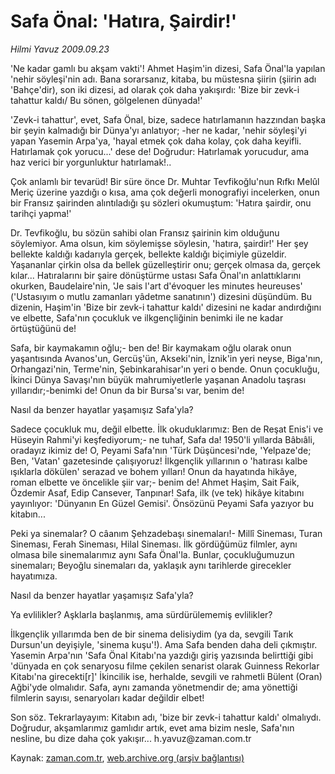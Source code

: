 # Safa Önal:  'Hatıra, Şairdir!'

*Hilmi Yavuz 2009.09.23*

<tr><td class="metin" colspan="2" style="padding-top: 20px; padding-left: 5px; padding-right: 10px;"></td></tr><tr><td class="metin" colspan="2" style="padding-top: 20px; padding-left: 5px; padding-right: 10px;"><p>'Ne kadar gamlı bu akşam vakti'! Ahmet Haşim'in dizesi, Safa Önal'la yapılan 'nehir söyleşi'nin adı. Bana sorarsanız, kitaba, bu müstesna şiirin (şiirin adı 'Bahçe'dir), son iki dizesi, ad olarak çok daha yakışırdı: 'Bize bir zevk-i tahattur kaldı/ Bu sönen, gölgelenen dünyada!'
<p>'Zevk-i tahattur', evet, Safa Önal, bize, sadece hatırlamanın hazzından başka bir şeyin kalmadığı bir Dünya'yı anlatıyor; -her ne kadar, 'nehir söyleşi'yi yapan Yasemin Arpa'ya, 'hayal etmek çok daha kolay, çok daha keyifli. Hatırlamak çok yorucu...' dese de! Doğrudur: Hatırlamak yorucudur, ama haz verici bir yorgunluktur hatırlamak!..
<p>Çok anlamlı bir tevarüd! Bir süre önce Dr. Muhtar Tevfikoğlu'nun Rıfkı Melûl Meriç üzerine yazdığı o kısa, ama çok değerli monografiyi incelerken, onun bir Fransız şairinden alıntıladığı şu sözleri okumuştum: 'Hatıra şairdir, onu tarihçi yapma!'
<p>Dr. Tevfikoğlu, bu sözün sahibi olan Fransız şairinin kim olduğunu söylemiyor. Ama olsun, kim söylemişse söylesin, 'hatıra, şairdir!' Her şey bellekte kaldığı kadarıyla gerçek, bellekte kaldığı biçimiyle güzeldir. Yaşananlar çirkin olsa da bellek güzelleştirir onu; gerçek olmasa da, gerçek kılar... Hatıralarını bir şaire dönüştürme ustası Safa Önal'ın anlattıklarını okurken, Baudelaire'nin, 'Je sais l'art d'évoquer les minutes heureuses' ('Ustasıyım o mutlu zamanları yâdetme sanatının') dizesini düşündüm. Bu dizenin, Haşim'in 'Bize bir zevk-i tahattur kaldı' dizesini ne kadar andırdığını ve elbette, Safa'nın çocukluk ve ilkgençliğinin benimki ile ne kadar örtüştüğünü de!
<p>Safa, bir kaymakamın oğlu;- ben de! Bir kaymakam oğlu olarak onun yaşantısında Avanos'un, Gercüş'ün, Akseki'nin, İznik'in yeri neyse, Biga'nın, Orhangazi'nin, Terme'nin, Şebinkarahisar'ın yeri o bende. Onun çocukluğu, İkinci Dünya Savaşı'nın büyük mahrumiyetlerle yaşanan Anadolu taşrası yıllarıdır;-benimki de! Onun da bir Bursa'sı var, benim de!
<p>Nasıl da benzer hayatlar yaşamışız Safa'yla?
<p>Sadece çocukluk mu, değil elbette. İlk okuduklarımız: Ben de Reşat Enis'i ve Hüseyin Rahmi'yi keşfediyorum;- ne tuhaf, Safa da! 1950'li yıllarda Bâbıâli, oradayız ikimiz de! O, Peyami Safa'nın 'Türk Düşüncesi'nde, 'Yelpaze'de; Ben, 'Vatan' gazetesinde çalışıyoruz! İlkgençlik yıllarının o 'hatırası kalbe ışıklarla dökülen' serazad ve bohem yılları! Onun da hayatında hikâye, roman elbette ve öncelikle şiir var;- benim de! Ahmet Haşim, Sait Faik, Özdemir Asaf, Edip Cansever, Tanpınar! Safa, ilk (ve tek) hikâye kitabını yayınlıyor: 'Dünyanın En Güzel Gemisi'. Önsözünü Peyami Safa yazıyor bu kitabın... 
<p>Peki ya sinemalar? O câanım Şehzadebaşı sinemaları!- Millî Sineması, Turan Sineması, Ferah Sineması, Hilal Sineması. İlk gördüğümüz filmler, aynı olmasa bile sinemalarımız aynı Safa Önal'la. Bunlar, çocukluğumuzun sinemaları; Beyoğlu sinemaları da, yaklaşık aynı tarihlerde girecekler hayatımıza.
<p>Nasıl da benzer hayatlar yaşamışız Safa'yla?
<p>Ya evlilikler? Aşklarla başlanmış, ama sürdürülememiş evlilikler?
<p>İlkgençlik yıllarımda ben de bir sinema delisiydim (ya da, sevgili Tarık Dursun'un deyişiyle, 'sinema kuşu'!). Ama Safa benden daha deli çıkmıştır. Yasemin Arpa'nın 'Safa Önal Kitabı'na yazdığı giriş yazısında belirttiği gibi 'dünyada en çok senaryosu filme çekilen senarist olarak Guinness Rekorlar Kitabı'na girecekti[r]' İkincilik ise, herhalde, sevgili ve rahmetli Bülent (Oran) Ağbi'yde olmalıdır. Safa, aynı zamanda yönetmendir de; ama yönettiği filmlerin sayısı, senaryoları kadar değildir elbet!
<p>Son söz. Tekrarlayayım: Kitabın adı, 'bize bir zevk-i tahattur kaldı' olmalıydı. Doğrudur, akşamlarımız gamlıdır artık, evet ama bizim nesle, Safa'nın nesline, bu dize daha çok yakışır... h.yavuz@zaman.com.tr<br/></p></p></p></p></p></p></p></p></p></p></p></p></td></tr>

Kaynak: [zaman.com.tr](http://zaman.com.tr/yazar.do?yazino=895193), [web.archive.org (arşiv bağlantısı)](http://web.archive.org/web/20091022032458/http://www.zaman.com.tr:80/yazar.do?yazino=895193)
